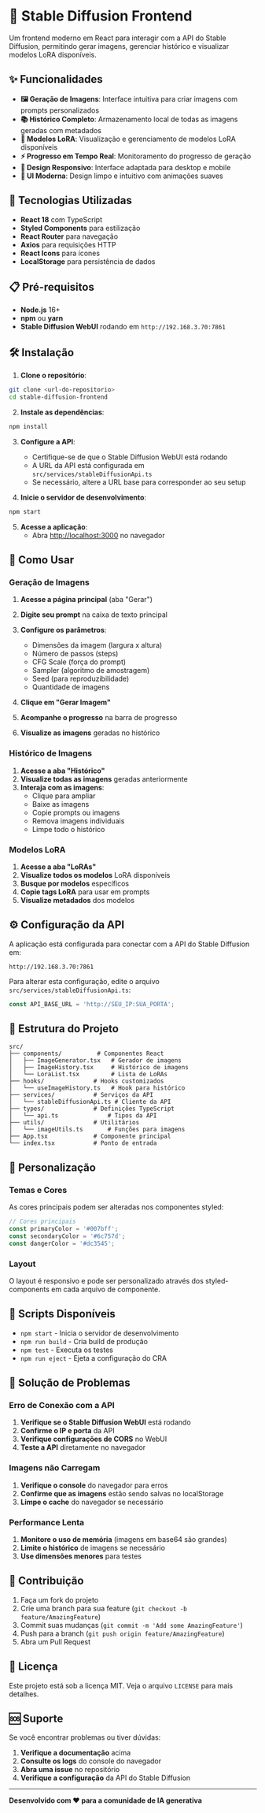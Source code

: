 # 🎨 Stable Diffusion Frontend

Um frontend moderno em React para interagir com a API do Stable Diffusion, permitindo gerar imagens, gerenciar histórico e visualizar modelos LoRA disponíveis.

## ✨ Funcionalidades

- **🖼️ Geração de Imagens**: Interface intuitiva para criar imagens com prompts personalizados
- **📚 Histórico Completo**: Armazenamento local de todas as imagens geradas com metadados
- **🎯 Modelos LoRA**: Visualização e gerenciamento de modelos LoRA disponíveis
- **⚡ Progresso em Tempo Real**: Monitoramento do progresso de geração
- **📱 Design Responsivo**: Interface adaptada para desktop e mobile
- **🎨 UI Moderna**: Design limpo e intuitivo com animações suaves

## 🚀 Tecnologias Utilizadas

- **React 18** com TypeScript
- **Styled Components** para estilização
- **React Router** para navegação
- **Axios** para requisições HTTP
- **React Icons** para ícones
- **LocalStorage** para persistência de dados

## 📋 Pré-requisitos

- **Node.js** 16+ 
- **npm** ou **yarn**
- **Stable Diffusion WebUI** rodando em `http://192.168.3.70:7861`

## 🛠️ Instalação

1. **Clone o repositório**:
```bash
git clone <url-do-repositorio>
cd stable-diffusion-frontend
```

2. **Instale as dependências**:
```bash
npm install
```

3. **Configure a API**:
   - Certifique-se de que o Stable Diffusion WebUI está rodando
   - A URL da API está configurada em `src/services/stableDiffusionApi.ts`
   - Se necessário, altere a URL base para corresponder ao seu setup

4. **Inicie o servidor de desenvolvimento**:
```bash
npm start
```

5. **Acesse a aplicação**:
   - Abra [http://localhost:3000](http://localhost:3000) no navegador

## 🎯 Como Usar

### Geração de Imagens

1. **Acesse a página principal** (aba "Gerar")
2. **Digite seu prompt** na caixa de texto principal
3. **Configure os parâmetros**:
   - Dimensões da imagem (largura x altura)
   - Número de passos (steps)
   - CFG Scale (força do prompt)
   - Sampler (algoritmo de amostragem)
   - Seed (para reproduzibilidade)
   - Quantidade de imagens

4. **Clique em "Gerar Imagem"**
5. **Acompanhe o progresso** na barra de progresso
6. **Visualize as imagens** geradas no histórico

### Histórico de Imagens

1. **Acesse a aba "Histórico"**
2. **Visualize todas as imagens** geradas anteriormente
3. **Interaja com as imagens**:
   - Clique para ampliar
   - Baixe as imagens
   - Copie prompts ou imagens
   - Remova imagens individuais
   - Limpe todo o histórico

### Modelos LoRA

1. **Acesse a aba "LoRAs"**
2. **Visualize todos os modelos** LoRA disponíveis
3. **Busque por modelos** específicos
4. **Copie tags LoRA** para usar em prompts
5. **Visualize metadados** dos modelos

## ⚙️ Configuração da API

A aplicação está configurada para conectar com a API do Stable Diffusion em:
```
http://192.168.3.70:7861
```

Para alterar esta configuração, edite o arquivo `src/services/stableDiffusionApi.ts`:

```typescript
const API_BASE_URL = 'http://SEU_IP:SUA_PORTA';
```

## 📁 Estrutura do Projeto

```
src/
├── components/          # Componentes React
│   ├── ImageGenerator.tsx   # Gerador de imagens
│   ├── ImageHistory.tsx     # Histórico de imagens
│   └── LoraList.tsx         # Lista de LoRAs
├── hooks/              # Hooks customizados
│   └── useImageHistory.ts   # Hook para histórico
├── services/           # Serviços da API
│   └── stableDiffusionApi.ts # Cliente da API
├── types/              # Definições TypeScript
│   └── api.ts              # Tipos da API
├── utils/              # Utilitários
│   └── imageUtils.ts       # Funções para imagens
├── App.tsx             # Componente principal
└── index.tsx           # Ponto de entrada
```

## 🎨 Personalização

### Temas e Cores

As cores principais podem ser alteradas nos componentes styled:

```typescript
// Cores principais
const primaryColor = '#007bff';
const secondaryColor = '#6c757d';
const dangerColor = '#dc3545';
```

### Layout

O layout é responsivo e pode ser personalizado através dos styled-components em cada arquivo de componente.

## 🔧 Scripts Disponíveis

- `npm start` - Inicia o servidor de desenvolvimento
- `npm run build` - Cria build de produção
- `npm test` - Executa os testes
- `npm run eject` - Ejeta a configuração do CRA

## 🐛 Solução de Problemas

### Erro de Conexão com a API

1. **Verifique se o Stable Diffusion WebUI** está rodando
2. **Confirme o IP e porta** da API
3. **Verifique configurações de CORS** no WebUI
4. **Teste a API** diretamente no navegador

### Imagens não Carregam

1. **Verifique o console** do navegador para erros
2. **Confirme que as imagens** estão sendo salvas no localStorage
3. **Limpe o cache** do navegador se necessário

### Performance Lenta

1. **Monitore o uso de memória** (imagens em base64 são grandes)
2. **Limite o histórico** de imagens se necessário
3. **Use dimensões menores** para testes

## 🤝 Contribuição

1. Faça um fork do projeto
2. Crie uma branch para sua feature (`git checkout -b feature/AmazingFeature`)
3. Commit suas mudanças (`git commit -m 'Add some AmazingFeature'`)
4. Push para a branch (`git push origin feature/AmazingFeature`)
5. Abra um Pull Request

## 📄 Licença

Este projeto está sob a licença MIT. Veja o arquivo `LICENSE` para mais detalhes.

## 🆘 Suporte

Se você encontrar problemas ou tiver dúvidas:

1. **Verifique a documentação** acima
2. **Consulte os logs** do console do navegador
3. **Abra uma issue** no repositório
4. **Verifique a configuração** da API do Stable Diffusion

---

**Desenvolvido com ❤️ para a comunidade de IA generativa**
